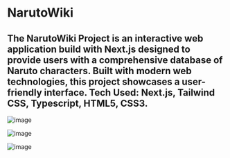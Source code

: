 # NarutoWiki
## The NarutoWiki Project is an interactive web application build with Next.js designed to provide users with a comprehensive database of Naruto characters. Built with modern web technologies, this project showcases a user-friendly interface. Tech Used: Next.js, Tailwind CSS, Typescript, HTML5, CSS3.


![image](https://github.com/user-attachments/assets/6e3fa5c2-948a-42f7-9036-fcbdc9bc9f14)


![image](https://github.com/user-attachments/assets/640d67e4-e03b-4dd4-9e6e-19952ac897c5)


![image](https://github.com/user-attachments/assets/85c584ff-e5ec-4ca1-9181-020b25833821)
